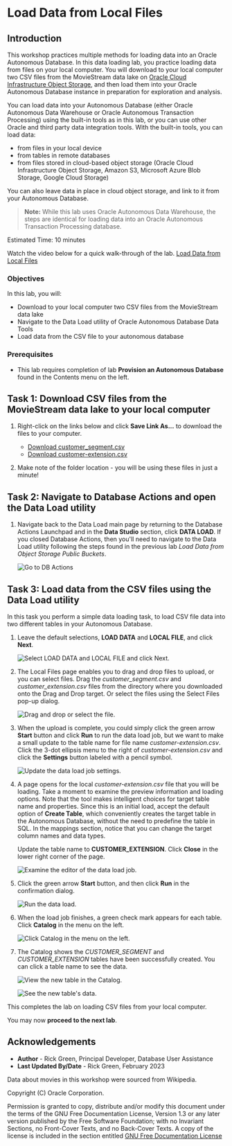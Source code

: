 # Load Data from Local Files

## Introduction

This workshop practices multiple methods for loading data into an Oracle Autonomous Database. In this data loading lab, you practice loading data from files on your local computer. You will download to your local computer two CSV files from the MovieStream data lake on [Oracle Cloud Infrastructure Object Storage](https://www.oracle.com/cloud/storage/object-storage.html), and then load them into your Oracle Autonomous Database instance in preparation for exploration and analysis.

You can load data into your Autonomous Database (either Oracle Autonomous Data Warehouse or Oracle Autonomous Transaction Processing) using the built-in tools as in this lab, or you can use other Oracle and third party data integration tools. With the built-in tools, you can load data:

+ from files in your local device
+ from tables in remote databases
+ from files stored in cloud-based object storage (Oracle Cloud Infrastructure Object Storage, Amazon S3, Microsoft Azure Blob Storage, Google Cloud Storage)

You can also leave data in place in cloud object storage, and link to it from your Autonomous Database.

> **Note:** While this lab uses Oracle Autonomous Data Warehouse, the steps are identical for loading data into an Oracle Autonomous Transaction Processing database.

Estimated Time: 10 minutes

Watch the video below for a quick walk-through of the lab.
[Load Data from Local Files](videohub:1_q7r7bcp0)

### Objectives

In this lab, you will:
* Download to your local computer two CSV files from the MovieStream data lake
* Navigate to the Data Load utility of Oracle Autonomous Database Data Tools
* Load data from the CSV file to your autonomous database

### Prerequisites

- This lab requires completion of lab **Provision an Autonomous Database** found in the Contents menu on the left.

## Task 1: Download CSV files from the MovieStream data lake to your local computer

1. Right-click on the links below and click **Save Link As...** to download the files to your computer.

    * [Download customer\_segment.csv](https://objectstorage.us-ashburn-1.oraclecloud.com/n/c4u04/b/moviestream_landing/o/customer_segment/customer_segment.csv)
    * [Download customer-extension.csv](https://objectstorage.us-ashburn-1.oraclecloud.com/n/c4u04/b/moviestream_landing/o/customer_extension/customer-extension.csv)


2. Make note of the folder location - you will be using these files in just a minute!

## Task 2: Navigate to Database Actions and open the Data Load utility

1. Navigate back to the Data Load main page by returning to the Database Actions Launchpad and in the **Data Studio** section, click **DATA LOAD**. If you closed Database Actions, then you'll need to navigate to the Data Load utility following the steps found in the previous lab *Load Data from Object Storage Public Buckets*.

    ![Go to DB Actions](./images/navigate-back-to-data-load.png)


## Task 3: Load data from the CSV files using the Data Load utility

In this task you perform a simple data loading task, to load CSV file data into two different tables in your Autonomous Database.

1. Leave the default selections, **LOAD DATA** and **LOCAL FILE**, and click **Next**.

    ![Select LOAD DATA and LOCAL FILE and click Next.](./images/select-load-data-and-local-file.png " ")

2. The Local Files page enables you to drag and drop files to upload, or you can select files. Drag the *customer\_segment.csv* and *customer\_extension.csv* files from the directory where you downloaded onto the Drag and Drop target. Or select the files using the Select Files pop-up dialog.

    ![Drag and drop or select the file.](./images/datatools-dataload-load-local-file.png " ")

3. When the upload is complete, you could simply click the green arrow **Start** button and click **Run** to run the data load job, but we want to make a small update to the table name for file name *customer-extension.csv*. Click the 3-dot ellipsis menu to the right of *customer-extension.csv* and click the **Settings** button labeled with a pencil symbol.

    ![Update the data load job settings.](./images/click-settings-to-examine-data-load-job.png " ")

4. A page opens for the local *customer-extension.csv* file that you will be loading. Take a moment to examine the preview information and loading options. Note that the tool makes intelligent choices for target table name and properties.  Since this is an initial load, accept the default option of **Create Table**, which conveniently creates the target table in the Autonomous Database, without the need to predefine the table in SQL. In the mappings section, notice that you can change the target column names and data types.

    Update the table name to **CUSTOMER\_EXTENSION**. Click **Close** in the lower right corner of the page.

    ![Examine the editor of the data load job.](./images/examine-data-load-job-editor.png " ")

5. Click the green arrow **Start** button, and then click **Run** in the confirmation dialog.

    ![Run the data load.](./images/run-the-data-load.png " ")

6. When the load job finishes, a green check mark appears for each table. Click **Catalog** in the menu on the left.

    ![Click Catalog in the menu on the left.](./images/click-catalog.png " ")

7. The Catalog shows the *CUSTOMER\_SEGMENT* and *CUSTOMER\_EXTENSION* tables have been successfully created. You can click a table name to see the data.

    ![View the new table in the Catalog.](./images/view-new-table.png " ")

    ![See the new table's data.](./images/see-new-table-data.png " ")

This completes the lab on loading CSV files from your local computer.

You may now **proceed to the next lab**.

## Acknowledgements

* **Author** - Rick Green, Principal Developer, Database User Assistance
* **Last Updated By/Date** - Rick Green, February 2023

Data about movies in this workshop were sourced from Wikipedia.

Copyright (C) Oracle Corporation.

Permission is granted to copy, distribute and/or modify this document
under the terms of the GNU Free Documentation License, Version 1.3
or any later version published by the Free Software Foundation;
with no Invariant Sections, no Front-Cover Texts, and no Back-Cover Texts.
A copy of the license is included in the section entitled [GNU Free Documentation License](files/gnu-free-documentation-license.txt)
